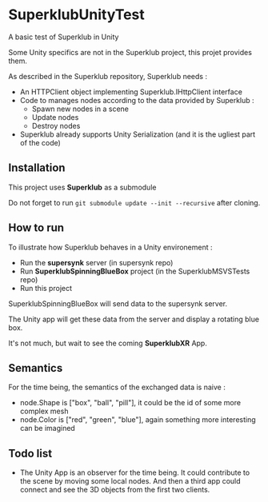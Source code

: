 # SuperklubUnityTest

A basic test of Superklub in Unity

Some Unity specifics are not in the Superklub project, this projet provides them.

As described in the Superklub repository, Superklub needs :
* An HTTPClient object implementing Superklub.IHttpClient interface
* Code to manages nodes according to the data provided by Superklub :
  * Spawn new nodes in a scene
  * Update nodes
  * Destroy nodes
* Superklub already supports Unity Serialization (and it is the ugliest part of the code)

## Installation

This project uses **Superklub** as a submodule

Do not forget to run `git submodule update --init --recursive` after cloning.

## How to run

To illustrate how Superklub behaves in a Unity environement :
* Run the **supersynk** server (in supersynk repo)
* Run **SuperklubSpinningBlueBox** project (in the SuperklubMSVSTests repo)
* Run this project

SuperklubSpinningBlueBox will send data to the supersynk server.

The Unity app will get these data from the server and display a rotating blue box.

It's not much, but wait to see the coming **SuperklubXR** App.

## Semantics

For the time being, the semantics of the exchanged data is naive :

* node.Shape is ["box", "ball", "pill"], it could be the id of some more complex mesh
* node.Color is ["red", "green", "blue"], again something more interesting can be imagined

## Todo list
* The Unity App is an observer for the time being. It could contribute
  to the scene by moving some local nodes. And then a third app could connect
  and see the 3D objects from the first two clients.
